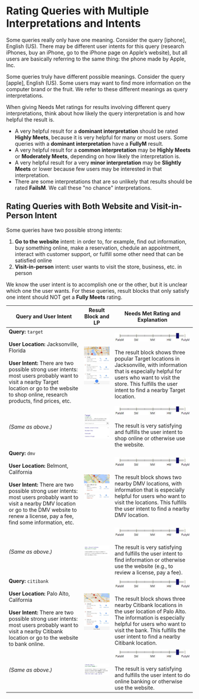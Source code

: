 # Rating Queries with Multiple Interpretations and Intents

Some queries really only have one meaning. Consider the query [iphone], English (US). There may be different user intents for this query (research iPhones, buy an iPhone, go to the iPhone page on Apple’s website), but all users are basically referring to the same thing: the phone made by Apple, Inc.

Some queries truly have different possible meanings. Consider the query [apple], English (US). Some users may want to find more information on the computer brand or the fruit. We refer to these different meanings as query interpretations.

When giving Needs Met ratings for results involving different query interpretations, think about how likely the query interpretation is and how helpful the result is.

- A very helpful result for a **dominant interpretation** should be rated **Highly Meets**, because it is very helpful for many or most users. Some queries with a **dominant interpretation** have a **FullyM** result.
- A very helpful result for a **common interpretation** may be **Highly Meets** or **Moderately Meets**, depending on how likely the interpretation is.
- A very helpful result for a very **minor interpretation** may be **Slightly Meets** or lower because few users may be interested in that interpretation.
- There are some interpretations that are so unlikely that results should be rated **FailsM**. We call these "no chance" interpretations.

## Rating Queries with Both Website and Visit-in-Person Intent

Some queries have two possible strong intents:

1. **Go to the website** intent: in order to, for example, find out information, buy something online, make a reservation, chedule an appointment, interact with customer support, or fulfill some other need that can be satisfied online
2. **Visit-in-person** intent: user wants to visit the store, business, etc. in person

We know the user intent is to accomplish one or the other, but it is unclear which one the user wants. For these queries, result blocks that only satisfy one intent should NOT get a **Fully Meets** rating.

Query and User Intent|Result Block and LP|Needs Met Rating and Explanation
---|---|---
**Query:** `target`<br/><br/>**User Location:** Jacksonville, Florida<br/><br/>**User Intent:** There are two possible strong user intents: most users probably want to visit a nearby Target location or go to the website to shop online, research products, find prices, etc.|![](../images/img641.jpg)|![](../images/hm+.jpg)<br/><br/>The result block shows three popular Target locations in Jacksonville, with information that is especially helpful for users who want to visit the store. This fulfills the user intent to find a nearby Target location.
*(Same as above.)*|![](../images/img643.jpg)|![](../images/hm+.jpg)<br/><br/>The result is very satisfying and fulfills the user intent to shop online or otherwise use the website.
**Query:** `dmv`<br/><br/>**User Location:** Belmont, California<br/><br/>**User Intent:** There are two possible strong user intents: most users probably want to visit a nearby DMV location or go to the DMV website to renew a license, pay a fee, find some information, etc.|![](../images/img646.jpg)|![](../images/hm+.jpg)<br/><br/>The result block shows two nearby DMV locations, with information that is especially helpful for users who want to visit the locations. This fulfills the user intent to find a nearby DMV location.
*(Same as above.)*|![](../images/img648.jpg)|![](../images/hm+.jpg)<br/><br/>The result is very satisfying and fulfills the user intent to find information or otherwise use the website (e.g., to review a license, pay a fee).
**Query:** `citibank`<br/><br/>**User Location:** Palo Alto, California<br/><br/>**User Intent:** There are two possible strong user intents: most users probably want to visit a nearby Citibank location or go to the website to bank online.|![](../images/img650.jpg)|![](../images/hm+.jpg)<br/><br/>The result block shows three nearby Citibank locations in the user location of Palo Alto. The information is especially helpful for users who want to visit the bank. This fulfills the user intent to find a nearby Citibank location.
*(Same as above.)*|![](../images/img652.jpg)|![](../images/hm+.jpg)<br/><br/>The result is very satisfying and fulfills the user intent to do online banking or otherwise use the website.
